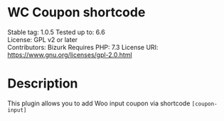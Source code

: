 # WC Coupon shortcode
Stable tag: 1.0.5
Tested up to: 6.6  
License: GPL v2 or later    
Contributors: Bizurk
Requires PHP: 7.3
License URI: https://www.gnu.org/licenses/gpl-2.0.html


# Description
This plugin allows you to add Woo input coupon via shortcode `[coupon-input]`